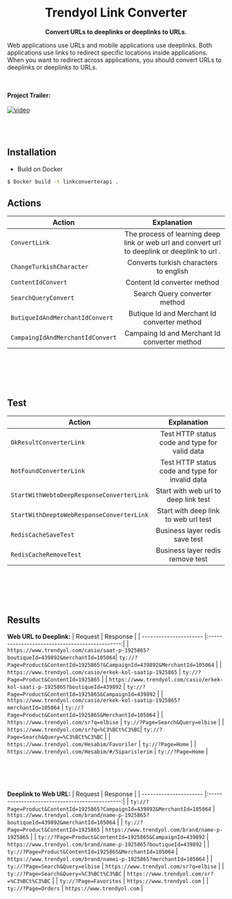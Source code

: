 ﻿<p align="center"><a href="https://github.com/DevelopmentHiring/TrendyolCase-BilalSengul" target="_blank"></a></p>

<h1 align="center">Trendyol Link Converter</h1>

<div align="center">
 <strong>
   Convert URLs to deeplinks or deeplinks to URLs.
 </strong>
</div>


Web applications use URLs and mobile applications use deeplinks. Both applications use
links to redirect specific locations inside applications. When you want to redirect across applications, you should convert URLs to deeplinks or deeplinks to URLs.

<br></br>
**Project Trailer:**
<br></br>
[![video](https://miro.medium.com/max/640/1*XthWUtD_NU-VJ7ESA2qX3A.jpeg)](https://www.youtube.com/watch?v=WqCqv8RBuJg&ab_channel=Bilal%C5%9Eeng%C3%BCl)

<br></br>

## Installation


* Build on Docker
```bash
$ Docker build -t linkconverterapi .
```

## Actions



| Action		         | Explanation								      |
| ---------------------- |:----------------------------------------------:|
| `ConvertLink`				 | The process of learning deep link or web url and convert url to deeplink or deeplink to url .
| `ChangeTurkishCharacter`				 | Converts turkish characters to english
| `ContentIdConvert`				 | Content Id converter method
| `SearchQueryConvert`				 | Search Query converter method
| `ButiqueIdAndMerchantIdConvert`				 | Butique Id and Merchant Id  converter method
| `CampaingIdAndMerchantIdConvert`				 | Campaing Id and Merchant Id converter method

<br></br>
<br></br>
## Test

| Action		         | Explanation								      |
| ---------------------- |:----------------------------------------------:|
| `OkResultConverterLink`				 | Test HTTP status code and type for valid data
| `NotFoundConverterLink`				 | Test HTTP status code and type for invalid data
| `StartWithWebtoDeepResponseConverterLink`				 | Start with web url to deep link test
| `StartWithDeeptoWebResponseConverterLink`				 | Start with deep link to web url test
| `RedisCacheSaveTest`				 | Business layer redis save test 
| `RedisCacheRemoveTest`				 | Business layer redis remove test

<br></br>
<br></br>

## Results

**Web URL to Deeplink:**
| Request                 | Response		         |
| ---------------------- |:----------------------------------------------:|
| `https://www.trendyol.com/casio/saat-p-1925865?boutiqueId=439892&merchantId=105064`| `ty://?Page=Product&ContentId=1925865?&CampaignId=439892&MerchantId=105064` |
| `https://www.trendyol.com/casio/erkek-kol-saatip-1925865`	 | `ty://?Page=Product&ContentId=1925865` |
| `https://www.trendyol.com/casio/erkek-kol-saati-p-1925865?boutiqueId=439892`				 | `ty://?Page=Product&ContentId=1925865&CampaignId=439892` |
| `https://www.trendyol.com/casio/erkek-kol-saatip-1925865?merchantId=105064`				 | `ty://?Page=Product&ContentId=1925865&MerchantId=105064` |
| `https://www.trendyol.com/sr?q=elbise`				 | `ty://?Page=Search&Query=elbise` |
| `https://www.trendyol.com/sr?q=%C3%BCt%C3%BC`| `ty://?Page=Search&Query=%C3%BCt%C3%BC` |
| `https://www.trendyol.com/Hesabim/Favoriler`				 | `ty://?Page=Home` |
| `https://www.trendyol.com/Hesabim/#/Siparislerim`				 | `ty://?Page=Home` |

<br></br>
<br></br>
**Deeplink to Web URL:**
| Request                 | Response		         |
| ---------------------- |:----------------------------------------------:|
| `ty://?Page=Product&ContentId=1925865?CampaignId=439892&MerchantId=105064`				 | `https://www.trendyol.com/brand/name-p-1925865?boutiqueId=439892&merchantId=105064` |
| `ty://?Page=Product&ContentId=1925865`				 | `https://www.trendyol.com/brand/name-p-1925865` |
| `ty://?Page=Product&ContentId=1925865&CampaignId=439892`				 | `https://www.trendyol.com/brand/name-p-1925865?boutiqueId=439892` |
| `ty://?Page=Product&ContentId=1925865&MerchantId=105064`				 | `https://www.trendyol.com/brand/namei-p-1925865?merchantId=105064` |
| `ty://?Page=Search&Query=elbise`				 | `https://www.trendyol.com/sr?q=elbise` |
| `ty://?Page=Search&Query=%C3%BCt%C3%BC`				 | `https://www.trendyol.com/sr?=%C3%BCt%C3%BC` |
| `ty://?Page=Favorites`				 | `https://www.trendyol.com` |
| `ty://?Page=Orders`				 | `https://www.trendyol.com` |














